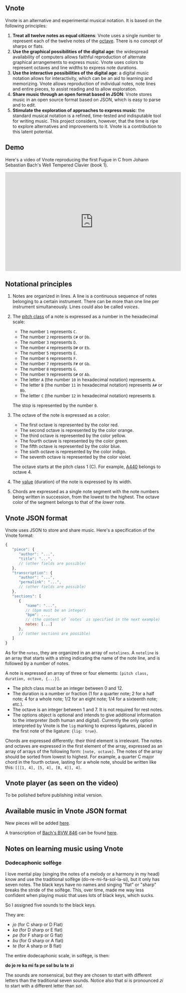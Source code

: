 ## Vnote

Vnote is an alternative and experimental musical notation. It is based on the following principles:

1. **Treat all twelve notes as equal citizens**: Vnote uses a single number to represent each of the twelve notes of the [octave](https://en.wikipedia.org/wiki/Equal_temperament). There is no concept of sharps or flats.
2. **Use the graphical possibilities of the digital age**: the widespread availability of computers allows faithful reproduction of alternate graphical arrangements to express music. Vnote uses colors to represent octaves and line widths to express note durations.
3. **Use the interactive possibilities of the digital age**: a digital music notation allows for interactivity, which can be an aid to learning and memorizing. Vnote allows reproduction of individual notes, note lines and entire pieces, to assist reading and to allow exploration.
4. **Share music through an open format based in JSON**: Vnote stores music in an open source format based on JSON, which is easy to parse and to edit.
5. **Stimulate the exploration of approaches to express music**: the standard musical notation is a refined, time-tested and indisputable tool for writing music. This project considers, however, that the time is ripe to explore alternatives and improvements to it. Vnote is a contribution to this latent potential.

## Demo

Here's a video of Vnote reproducing the first Fugue in C from Johann Sebastian Bach's Well Tempered Clavier (book 1).

<iframe width="560" height="315" src="https://www.youtube.com/embed/qUx6OlXBT94" frameborder="0" allow="autoplay; encrypted-media" allowfullscreen></iframe>

## Notational principles

1. Notes are organized in lines. A line is a continuous sequence of notes belonging to a certain instrument. There can be more than one line per instrument simultaneously. Lines could also be called *voices*.

2. The [pitch class](https://en.wikipedia.org/wiki/Pitch_class) of a note is expressed as a number in the hexadecimal scale:

   - The number `1` represents `C`.
   - The number `2` represents `C#` or `Db`.
   - The number `3` represents `D`.
   - The number `4` represents `D#` or `Eb`.
   - The number `5` represents `E`.
   - The number `6` represents `F`.
   - The number `7` represents `F#` or `Gb`.
   - The number `8` represents `G`.
   - The number `9` represents `G#` or `Ab`.
   - The letter `A` (the number `10` in hexadecimal notation) represents `A`.
   - The letter `B` (the number `11` in hexadecimal notation) represents `A#` or `Bb`.
   - The letter `C` (the number `12` in hexadecimal notation) represents `B`.

   The stop is represented by the number `0`.

3. The octave of the note is expressed as a color:

   - The first octave is represented by the color red.
   - The second octave is represented by the color orange.
   - The third octave is represented by the color yellow.
   - The fourth octave is represented by the color green.
   - The fifth octave is represented by the color blue.
   - The sixth octave is represented by the color indigo.
   - The seventh octave is represented by the color violet.

   The octave starts at the pitch class 1 (C). For example, [A440](https://en.wikipedia.org/wiki/A440_(pitch_standard)) belongs to octave 4.

4. The [value](https://en.wikipedia.org/wiki/Note_value) (duration) of the note is expressed by its width.

5. Chords are expressed as a single note segment with the note numbers being written in succession, from the lowest to the highest. The octave color of the segment belongs to that of the *lower* note.

## Vnote JSON format

Vnote uses JSON to store and share music. Here's a specification of the Vnote format:

```javascript
{
   "piece": {
      "author": "...",
      "title": "...",
      // (other fields are possible)
   },
   "transcription": {
      "author": "...",
      "permalink": "...",
      // (other fields are possible)
   },
   "sections": [
      {
         "name": "...",
         // (bpm must be an integer)
         "bpm": ...,
         // (the content of `notes` is specified in the next example)
         notes: [...]
      },
      // (other sections are possible)
   ]
}
```

As for the `notes`, they are organized in an array of `notelines`. A `noteline` is an array that starts with a string indicating the name of the note line, and is followed by a number of notes.

A note is expressed an array of three or four elements: `[pitch class, duration, octave, {...}]`.

- The pitch class must be an integer between 0 and 12.
- The duration is a number or fraction (1 for a quarter note; 2 for a half note; 4 for a whole note; 1/2 for an eight note; 1/4 for a sixteenth note; etc.).
- The octave is an integer between 1 and 7. It is not required for rest notes.
- The options object is optional and intends to give additional information to the interpreter (both human and digital). Currently the only option interpreted by Vnote is the `lig` marking to express ligatures, placed in the first note of the ligature: `{lig: true}`.

Chords are expressed differently: their third element is irrelevant. The notes and octaves are expressed in the first element of the array, expressed as an array of arrays of the following form: `[note, octave]`. The notes of the array should be sorted from lowest to highest. For example, a quarter C major chord in the fourth octave, lasting for a whole note, should be written like this: `[[[1, 4], [5, 4], [8, 4]], 4]`.

## Vnote player (as seen on the video)

To be polished before publishing initial version.

## Available music in Vnote JSON format

New pieces will be added [here](https://github.com/fpereiro/vnote/tree/master/music).

A transcription of [Bach's BVW 846](https://en.wikipedia.org/wiki/Prelude_and_Fugue_in_C_major,_BWV_846) can be found [here](https://cdn.rawgit.com/fpereiro/vnote/f2d757be6d65474654daec70ded354f0e11995c0/music/Bach%20-%20WTC%20846.json).

## Notes on learning music using Vnote

### Dodecaphonic solfège

I love mental play (singing the notes of a melody or a harmony in my head) know and use the traditional solfège (do-re-mi-fa-sol-la-si), but it only has seven notes. The black keys have no names and singing "flat" or "sharp" breaks the stride of the solfège. This, over time, made me way less confident when playing music that uses lots of black keys, which sucks.

So I assigned five sounds to the black keys.

They are:

- *jo* (for C sharp or D Flat)
- *ka* (for D sharp or E flat)
- *pe* (for F sharp or G flat)
- *bu* (for G sharp or A flat)
- *te* (for A sharp or B flat)

The entire dodecaphonic scale, in solfège, is then:

**do jo re ka mi fa pe sol bu la te zi**

The sounds are nonsensical, but they are chosen to start with different letters than the traditional seven sounds. Notice also that *si* is pronounced *zi* to start with a different letter than *sol*.
